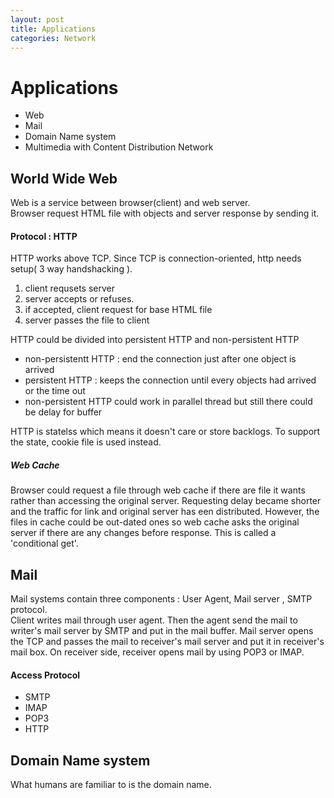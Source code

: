 ```yaml
---
layout: post
title: Applications
categories: Network
---
```

# Applications
  - Web
  - Mail
  - Domain Name system
  - Multimedia with Content Distribution Network

##  World Wide Web
Web is a service between browser(client) and web server. <br>
Browser request HTML file with objects and server response by sending it.

#### Protocol : HTTP
HTTP works above TCP. Since TCP is connection-oriented, http needs setup( 3 way handshacking ).
  1.  client requsets server
  2.  server accepts or refuses.
  3.  if accepted, client request for base HTML file
  4.  server passes the file to client

HTTP could be divided into persistent HTTP and non-persistent HTTP
  - non-persistentt HTTP : end the connection just after one object is arrived
  - persistent HTTP : keeps the connection until every objects had arrived or the time out
  - non-persistent HTTP could work in parallel thread but still there could be delay for buffer

HTTP is statelss which means it doesn't care or store backlogs. To support the state, cookie file is used instead.

##### Web Cache
Browser could request a file through web cache if there are file it wants rather than accessing the original server. Requesting delay became shorter and the traffic for link and original server has een distributed. However, the files in cache could be out-dated ones so web cache asks the original server if there are any changes before response. This is called a 'conditional get'.

## Mail
Mail systems contain three components : User Agent, Mail server , SMTP protocol.<br>
Client writes mail through user agent. Then the agent send the mail to writer's mail server by SMTP and put in the mail buffer. Mail server opens the TCP and passes the mail to receiver's mail server and put it in receiver's mail box. On receiver side, receiver opens mail by using POP3 or IMAP.

#### Access Protocol
 - SMTP
 - IMAP
 - POP3
 - HTTP

## Domain Name system
What humans are familiar to is the domain name.
